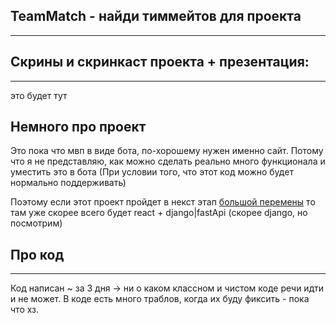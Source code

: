 TeamMatch - найди тиммейтов для проекта
--- 
___

## Скрины и скринкаст проекта + презентация:

---

это будет тут

## Немного про проект

Это пока что мвп в виде бота, по-хорошему нужен именно сайт. 
Потому что я не представляю, как можно сделать реально много функционала и уместить это в бота
(При условии того, что этот код можно будет нормально поддерживать)

Поэтому если этот проект пройдет в некст этап [большой перемены](https://xn--80aabraa2blkdnn4h9b6b.xn--80asehdb/)
то там уже скорее всего будет react + django|fastApi (скорее django, но посмотрим)

## Про код

---
Код написан ~ за 3 дня -> ни о каком классном и чистом коде речи идти и не
может.
В коде есть много траблов, когда их буду фиксить - пока что хз.

